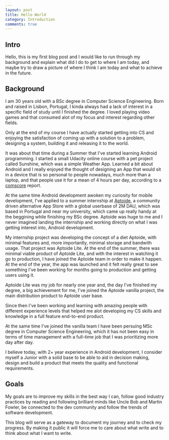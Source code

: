 ```yaml
---
layout: post
title: Hello World
category: Introduction
comments: true
---
```


## Intro

Hello, this is my first blog post and I would like to run through my background and explain what did I do to get to where I am today, and maybe try to draw a picture of where I think I am today and what to achieve in the future.

## Background
I am 30 years old with a BSc degree in Computer Science Engineering. Born and raised in Lisbon, Portugal, I kinda always had a lack of interest in a specific field of study until I finished the degree. I loved playing video games and that consumed alot of my focus and interest regarding other fields.

Only at the end of my course I have actually started getting into CS and enjoying the satisfaction of coming up with a solution to a problem, designing a system, building it and releasing it to the world.

It was about that time during a Summer that I've started learning Android programming. I started a small Udacity online course with a pet project called Sunshine, which was a simple Weather App. Learned a bit about Android and I really enjoyed the thought of designing an App that would sit in a device that is so personal to people nowadays, much more than a laptop, and that people use it for a mean of 4 hours per day, according to a [comscore](https://www.comscore.com/Insights/Blog/Mobile-Matures-as-the-Cross-Platform-Era-Emerges) report.

At the same time Android development awoken my curiosity for mobile development, I've applied to a summer internship at [Aptoide](www.aptoide.com), a community driven alternative App Store with a global userbase of 2M DAU, which was based in Portugal and near my university, which came up really handy at the beggining while finishing my BSc degree.
Aptoide was huge to me and I never imagined landing the internship and working directly on what I was getting interest into, Android development. 

My internship project was developing the concept of a diet Aptoide, with minimal features and, more importantly, minimal storage and bandwith usage. That project was Aptoide Lite.
At the end of the summer, there was minimal viable product of Aptoide Lite, and with the interest in watching it go to production, I have joined the Aptoide team in order to make it happen. At the end of the year, the app was launched and it felt really great to see something I've been working for months going to production and getting users using it.

Aptoide Lite was my job for nearly one year and, the day I've finished my degree, a big achievement for me, I've joined the Aptoide vanilla project, the main distribution product to Aptoide user base.

Since then I've been working and learning with amazing people with different experience levels that helped me alot developing my CS skills and knowledge in a full feature end-to-end product.

At the same time I've joined the vanilla team I have been persuing MSc degree in Computer Science Engineering, which it has not been easy in terms of time management with a full-time job that I was prioritizing more day after day.

I believe today, with 2+ year experience in Android development, I consider myself a Junior with a solid base to be able to aid in decision making, design and build a product that meets the quality and functional requirements.

## Goals

My goals are to improve my skills in the best way I can, follow good industry practices by reading and following brilliant minds like Uncle Bob and Martin Fowler, be connected to the dev community and follow the trends of software development. 

This blog will serve as a gateway to document my journey and to check my progress. By making it public it will force me to care about what write and to think about what I want to write. 

